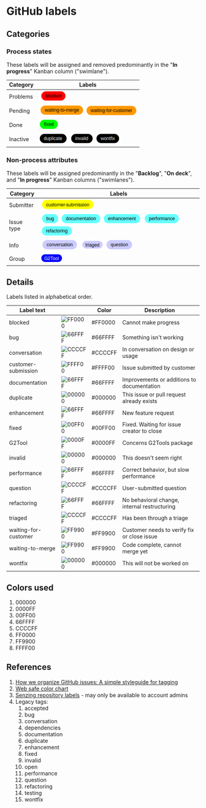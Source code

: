 # GitHub labels

## Categories

### Process states

These labels will be assigned and removed predominantly in the "**In progress**" Kanban column ("swimlane").

| Category   | Labels                                                                                      |
|------------|---------------------------------------------------------------------------------------------|
| Problems   | ![blocked](blocked.png)                                                                     |
| Pending    | ![waiting to merge](waiting-to-merge.png) ![waiting for customer](waiting-for-customer.png) |
| Done       | ![fixed](fixed.png)                                                                         |
| Inactive   | ![duplicate](duplicate.png) ![invalid](invalid.png) ![wontfix](wontfix.png)                 |

### Non-process attributes

These labels will be assigned predominantly in the "**Backlog**", "**On deck**", and "**In progress**" Kanban columns ("swimlanes").

| Category   | Labels |
|------------|--------|
| Submitter  | ![customer-submission](customer-submission.png)             |
| Issue type | ![bug](bug.png) ![documentation](documentation.png) ![enhancement](enhancement.png) ![performance](performance.png) ![refactoring](refactoring.png) |
| Info       | ![conversation](conversation.png) ![triaged](triaged.png) ![question](question.png) |
| Group      | ![G2Tool](G2Tool.png) |

## Details

Labels listed in alphabetical order.

| Label text           |                                                                   | Color   | Description                                  |
|----------------------|-------------------------------------------------------------------|---------|----------------------------------------------|
| blocked              | ![FF0000](https://via.placeholder.com/30x30/FF0000/FF0000?text=.) | #FF0000 | Cannot make progress                         |
| bug                  | ![66FFFF](https://via.placeholder.com/30x30/66FFFF/66FFFF?text=.) | #66FFFF | Something isn't working                      |
| conversation         | ![CCCCFF](https://via.placeholder.com/30x30/CCCCFF/CCCCFF?text=.) | #CCCCFF | In conversation on design or usage           |
| customer-submission  | ![FFFF00](https://via.placeholder.com/30x30/FFFF00/FFFF00?text=.) | #FFFF00 | Issue submitted by customer                  |
| documentation        | ![66FFFF](https://via.placeholder.com/30x30/66FFFF/66FFFF?text=.) | #66FFFF | Improvements or additions to documentation   |
| duplicate            | ![000000](https://via.placeholder.com/30x30/000000/000000?text=.) | #000000 | This issue or pull request already exists    |
| enhancement          | ![66FFFF](https://via.placeholder.com/30x30/66FFFF/66FFFF?text=.) | #66FFFF | New feature request                          |
| fixed                | ![00FF00](https://via.placeholder.com/30x30/00FF00/00FF00?text=.) | #00FF00 | Fixed. Waiting for issue creator to close    |
| G2Tool               | ![0000FF](https://via.placeholder.com/30x30/00FF00/00FF00?text=.) | #0000FF | Concerns G2Tools package                     |
| invalid              | ![000000](https://via.placeholder.com/30x30/000000/000000?text=.) | #000000 | This doesn't seem right                      |
| performance          | ![66FFFF](https://via.placeholder.com/30x30/66FFFF/66FFFF?text=.) | #66FFFF | Correct behavior, but slow performance       |
| question             | ![CCCCFF](https://via.placeholder.com/30x30/CCCCFF/CCCCFF?text=.) | #CCCCFF | User-submitted question                      |
| refactoring          | ![66FFFF](https://via.placeholder.com/30x30/66FFFF/66FFFF?text=.) | #66FFFF | No behavioral change, internal restructuring |
| triaged              | ![CCCCFF](https://via.placeholder.com/30x30/CCCCFF/CCCCFF?text=.) | #CCCCFF | Has been through a triage                    |
| waiting-for-customer | ![FF9900](https://via.placeholder.com/30x30/FF9900/FF9900?text=.) | #FF9900 | Customer needs to verify fix or close issue  |
| waiting-to-merge     | ![FF9900](https://via.placeholder.com/30x30/FF9900/FF9900?text=.) | #FF9900 | Code complete, cannot merge yet              |
| wontfix              | ![000000](https://via.placeholder.com/30x30/000000/000000?text=.) | #000000 | This will not be worked on                   |

## Colors used

1. 000000
1. 0000FF
1. 00FF00
1. 66FFFF
1. CCCCFF
1. FF0000
1. FF9900
1. FFFF00

## References

1. [How we organize GitHub issues: A simple styleguide for tagging](https://robinpowered.com/blog/best-practice-system-for-organizing-and-tagging-github-issues/)
1. [Web safe color chart](https://htmlcolorcodes.com/color-chart/web-safe-color-chart/)
1. [Senzing repository labels](https://github.com/organizations/Senzing/settings/labels) - may only be available to account admins
1. Legacy tags:
   1. accepted
   1. bug
   1. conversation
   1. dependencies
   1. documentation
   1. duplicate
   1. enhancement
   1. fixed
   1. invalid
   1. open
   1. performance
   1. question
   1. refactoring
   1. testing
   1. wontfix
